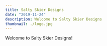 ```yaml
---
title: Salty Skier Designs
date: "2019-11-24"
description: Welcome to Salty Skier Designs
thumbnail: ./logo.jpg
---
```


Welcome to Salty Skier Designs!